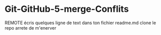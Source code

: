 # Git-GitHub-5-merge-Conflits
REMOTE
écris quelques ligne de text dans ton fichier readme.md
clone le repo
arrete de m'enerver 
